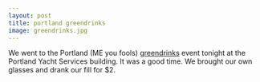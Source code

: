 ```yaml
---
layout: post
title: portland greendrinks
image: greendrinks.jpg
---
```


We went to the Portland (ME you fools)
<a href="http://www.portlandgreendrinks.com/">greendrinks</a> event tonight at
the Portland Yacht Services building. It was a good time. We brought our own
glasses and drank our fill for $2.
